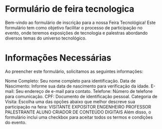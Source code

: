 # Formulário de feira tecnologica

  
Bem-vindo ao formulário de inscrição para a nossa Feira Tecnológica! Este formulário tem como objetivo facilitar o processo de participação no evento, onde teremos exposições de tecnologia e palestras abordando diversos temas do universo tecnológico.

# Informações Necessárias
Ao preencher este formulário, solicitamos as seguintes informações:

Nome Completo: Seu nome completo para identificação.
Data de Nascimento: Informe sua data de nascimento para verificação da idade.
E-mail: Seu endereço de e-mail para contato.
Telefone: Número de telefone para comunicação.
CPF: Documento de identificação pessoal.
Categoria de Visita: Escolha uma das opções abaixo que melhor descreve sua participação na feira:
VISITANTE
EXPOSITOR
ENGENHEIRO
PROFESSOR PALESTRANTE
ALUNO
CRIADOR DE CONTEÚDO DIGITAIS
Além disso, o formulário inclui uma checkbox para aceitar todos os termos e condições do evento.
